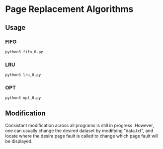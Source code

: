 # Page Replacement Algorithms

## Usage

### FIFO
```bash
python3 fifo_0.py
```

### LRU
```bash
python3 lru_0.py
```

### OPT
```bash
python3 opt_0.py
```

## Modification
Consistant modification across all programs is still in progress. However, one can usually change the desired dataset by modifying "data.txt", and locate where the desire page fault is called to change which page fault will be displayed.
